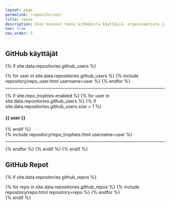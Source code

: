 ```yaml
---
layout: page
permalink: /repositories/
title: repos
description: Olen koonnut tänne GitHubista käyttäjiä, organisaatiota ja repoja joita kannattaa seurata saavutettavuuden näkökulmasta. Mikäli sinulle tulee vastaan mielenkiintoisia käyttäjiä, organisaatiota tai repoja jotkoa voisi tänne lisätä niin kerrothan siitä minulle.
nav: true
nav_order: 3
---
```


## GitHub käyttäjät

{% if site.data.repositories.github_users %}
<div class="repositories d-flex flex-wrap flex-md-row flex-column justify-content-between align-items-center">
  {% for user in site.data.repositories.github_users %}
    {% include repository/repo_user.html username=user %}
  {% endfor %}
</div>

---

{% if site.repo_trophies.enabled %}
{% for user in site.data.repositories.github_users %}
  {% if site.data.repositories.github_users.size > 1 %}
  <h4>{{ user }}</h4>
  {% endif %}
  <div class="repositories d-flex flex-wrap flex-md-row flex-column justify-content-between align-items-center">
  {% include repository/repo_trophies.html username=user %}
  </div>

  ---

{% endfor %}
{% endif %}
{% endif %}

## GitHub Repot

{% if site.data.repositories.github_repos %}
<div class="repositories d-flex flex-wrap flex-md-row flex-column justify-content-between align-items-center">
  {% for repo in site.data.repositories.github_repos %}
    {% include repository/repo.html repository=repo %}
  {% endfor %}
</div>
{% endif %}
